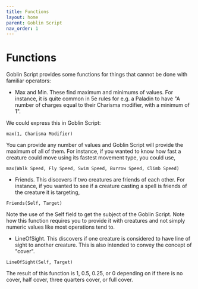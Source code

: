 ```yaml
---
title: Functions
layout: home
parent: Goblin Script
nav_order: 1
---
```


# Functions

Goblin Script provides some functions for things that cannot be done with familiar operators:

- Max and Min. These find maximum and minimums of values. For instance, it is quite common in 5e rules for e.g. a Paladin to have "A number of charges equal to their Charisma modifier, with a minimum of 1".

We could express this in Goblin Script:

`max(1, Charisma Modifier)`

You can provide any number of values and Goblin Script will provide the maximum of all of them. For instance, if you wanted to know how fast a creature could move using its fastest movement type, you could use,

`max(Walk Speed, Fly Speed, Swim Speed, Burrow Speed, Climb Speed)`

- Friends. This discovers if two creatures are friends of each other. For instance, if you wanted to see if a creature casting a spell is friends of the creature it is targeting,

`Friends(Self, Target)`

Note the use of the Self field to get the subject of the Goblin Script. Note how this function requires you to provide it with creatures and not simply numeric values like most operations tend to.

- LineOfSight. This discovers if one creature is considered to have line of sight to another creature. This is also intended to convey the concept of "cover".

`LineOfSight(Self, Target)`

The result of this function is 1, 0.5, 0.25, or 0 depending on if there is no cover, half cover, three quarters cover, or full cover.